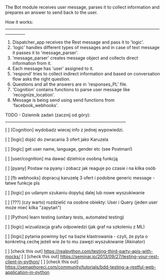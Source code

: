 
The Bot module receives user message, parses it to collect information and prepares an answer to send back to the user.

How it works:   ________________________________________________________________________________________
1. Dispatcher_app receives the Rest message and pass it to 'logic'.
2. 'logic' handles different types of messages and in case of text message it passes it to 'message_parser'.
3. 'message_parser' creates message object and collects direct information from it.
4. Each message has 'user' assigned to it. 
5. 'respond' tries to collect indirect information and based on conversation flow asks the right question.
6. Questions and all the answers are in 'responses_PL' file.
7. 'Cognition' contains functions to parse user message like 'recognize_location'.
8. Message is being send using send functions from 'facebook_webhooks'.

TODO - Dziennik zadań (zacznij od góry):   _____________________________________________________________


[ ] [Cognition] wydobadz wiecej info z jednej wypowiedzi.

[ ] [logic] dojść do zwracania 3 ofert jako Karuzela

[ ] [logic] get user name, language, gender etc (see Postman!)

[ ] [user/cognition] ma dawać dzielnice osobną funkcją

[ ] [pyany] Postaw na pyany i zobacz jak reaguje po czasie i na kilka osób





[ ] [fb webhooks] dopracuj karuzelę 3 ofert i podobne generic message - łatwe funkcje pls

[ ] [logic] po udanym szukaniu dopytuj dalej lub nowe wyszukiwanie

[ ] [???] (czy warto) rozdzielić na osobne obiekty: User i Query (jeden user może mieć kilka "zapytań")

[ ] [Python] learn testing (unitary tests, automated testing)

[ ] [logic] wizualizacja grafu odpowiedzi (jak graf na szkoleniu z ML)

[ ] [logic] pytania powinny być na bazie klastrowania - czyli, że pyta o konkretną cechę jeżeli wie że to mu zawęzi wyszukiwanie (Akinator)

[ ] [check this out] https://realpython.com/testing-third-party-apis-with-mocks/
[ ] [check this out] https://seminar.io/2013/09/27/testing-your-rest-client-in-python/
[ ] [check this out] https://semaphoreci.com/community/tutorials/bdd-testing-a-restful-web-application-in-python
